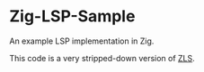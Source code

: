 # Zig-LSP-Sample

An example LSP implementation in Zig.

This code is a very stripped-down version of [ZLS](https://github.com/zigtools/zls).